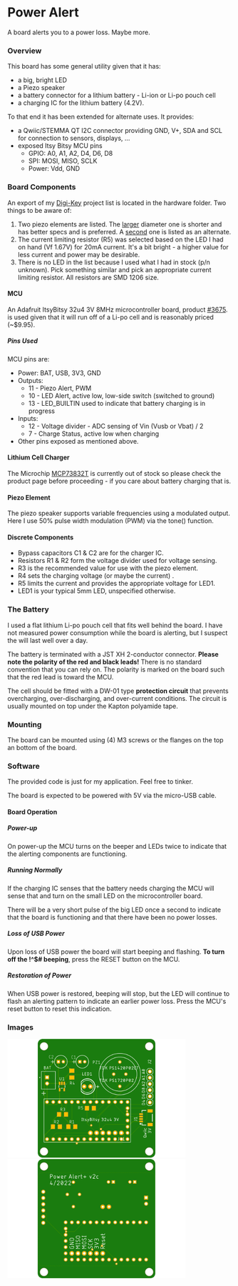 # Power Alert

A board alerts you to a power loss. Maybe more.

### Overview

This board has some general utility given that it has:

+ a big, bright LED
+ a Piezo speaker
+ a battery connector for a lithium battery - Li-ion or Li-po pouch cell
+ a charging IC for the lithium battery (4.2V).

To that end it has been extended for alternate uses. It provides:

* a Qwiic/STEMMA QT I2C connector providing GND, V+, SDA and SCL for connection to sensors, displays, ...
* exposed Itsy Bitsy MCU pins
  * GPIO: A0, A1,  A2, D4, D6, D8
  * SPI: MOSI, MISO, SCLK
  * Power: Vdd, GND

### Board Components

An export of my [Digi-Key](https://www.digikey.com/) project list is located in the hardware folder. Two things to be aware of:

1. Two piezo elements are listed. The [larger](https://www.digikey.com/en/products/detail/tdk-corporation/PS1740P02E/935933) diameter one is shorter and has better specs and is preferred. A [second](https://www.digikey.com/en/products/detail/tdk-corporation/PS1420P02CT/935925) one is listed as an alternate.
2. The current limiting resistor (R5) was selected based on the LED I had on hand (Vf 1.67V) for 20mA current. It's a bit bright - a higher value for less current and power may be desirable.
3. There is no LED in the list because I used what I had in stock (p/n unknown). Pick something similar and pick an appropriate current limiting resistor. All resistors are SMD 1206 size.

#### MCU

An Adafruit ItsyBitsy 32u4 3V 8MHz microcontroller board, product [#3675](https://www.adafruit.com/product/3675). is used given that it will run off of a Li-po cell and is reasonably priced (~$9.95).

##### Pins Used

MCU pins are:

* Power: BAT, USB, 3V3, GND
* Outputs:
  * 11 - Piezo Alert, PWM
  * 10 - LED Alert, active low, low-side switch (switched to ground)
  * 13 - LED_BUILTIN used to indicate that battery charging is in progress
* Inputs:
  * 12 - Voltage divider - ADC sensing of Vin (Vusb or Vbat) / 2
  * 7 - Charge Status, active low when charging
* Other pins exposed as mentioned above.

#### Lithium Cell Charger

The Microchip [MCP73832T](https://www.digikey.com/short/nh2n5n3z) is currently out of stock so please check the product page before proceeding - if you care about battery charging that is.

#### Piezo Element

The piezo speaker supports variable frequencies using a modulated output. Here I use 50% pulse width modulation (PWM) via the tone() function.

#### Discrete Components

* Bypass capacitors C1 & C2 are for the charger IC.
* Resistors R1 & R2 form the voltage divider used for voltage sensing.
* R3 is the recommended value for use with the piezo element.
* R4 sets the charging voltage (or maybe the current) .
* R5 limits the current and provides the appropriate voltage for LED1.
* LED1 is your typical 5mm LED, unspecified otherwise.

### The Battery

I used a flat lithium Li-po pouch cell that fits well behind the board. I have not measured power consumption while the board is alerting, but I suspect the will last well over a day.

The battery is terminated with a JST XH 2-conductor connector. **Please note the polarity of the red and black leads!** There is no standard convention that you can rely on. The polarity is marked on the board such that the red lead is toward the MCU.

The cell should be fitted with a DW-01 type **protection circuit** that prevents overcharging, over-discharging, and over-current conditions. The circuit is usually mounted on top under the Kapton polyamide tape.

### Mounting

The board can be mounted using (4) M3 screws or the flanges on the top an bottom of the board.

### Software

The provided code is just for my application. Feel free to tinker.

The board is expected to be powered with 5V via the micro-USB cable.

#### Board Operation

##### Power-up

On power-up the MCU turns on the beeper and LEDs twice to indicate that the alerting components are functioning.

##### Running Normally

 If the charging IC senses that the battery needs charging the MCU will sense that and turn on the small LED on the microcontroller board.

There will be a very short pulse of the big LED once a second to indicate that the board is functioning and that there have been no power losses.

##### Loss of USB Power

Upon loss of USB power the board will start beeping and flashing. **To turn off the !^$# beeping**, press the RESET button on the MCU.

##### Restoration of Power

When USB power is restored, beeping will stop, but the LED will continue to flash an alerting pattern to indicate an earlier power loss. Press the MCU's reset button to reset this indication.

### Images

<img alt="Top View" src="assets/Power_Alert_v2c-top.png" width="400">  <img src="assets/Power_Alert_v2c-bot.png" alt="Bottom View" width="400" title="Bottom View">

